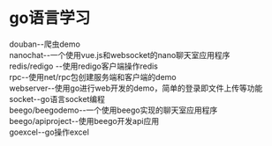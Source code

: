 # go语言学习
douban--爬虫demo<br> 
nanochat--一个使用vue.js和websocket的nano聊天室应用程序<br> 
redis/redigo --使用redigo客户端操作redis<br> 
rpc--使用net/rpc包创建服务端和客户端的demo<br>
webserver--使用go进行web开发的demo，简单的登录即文件上传等功能<br>
socket--go语言socket编程<br>
beego/beegodemo--一个使用beego实现的聊天室应用程序<br>
beego/apiproject--使用beego开发api应用<br>
goexcel--go操作excel


